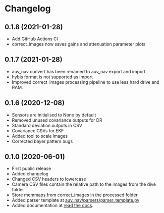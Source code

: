 # Changelog

## 0.1.8 (2021-01-28)
 - Add GitHub Actions CI
 - correct_images now saves gains and attenuation parameter plots

## 0.1.7 (2021-01-28)
 - auv_nav convert has been renamed to auv_nav export and import
 - hybis format is not supported as import
 - Improved correct_images processing pipeline to use less hard drive and RAM.
## 0.1.6 (2020-12-08)
 - Sensors are initialised to None by default
 - Removed unused covariance outputs for DR
 - Standard deviation outputs in CSV
 - Covariance CSVs for EKF
 - Added tool to scale images
 - Corrected bayer pattern bugs


## 0.1.0 (2020-06-01)
 - First public release
 - Added changelog
 - Changed CSV headers to lowercase
 - Camera CSV files contain the relative path to the images from the dive folder
 - Store memmaps from correct_images in the processed folder
 - Added parser template at [auv_nav/parsers/parser_template.py](auv_nav/parsers/parser_template.py)
 - Added documentation at [read the docs](oplab-pipeline.readthedocs.io).
